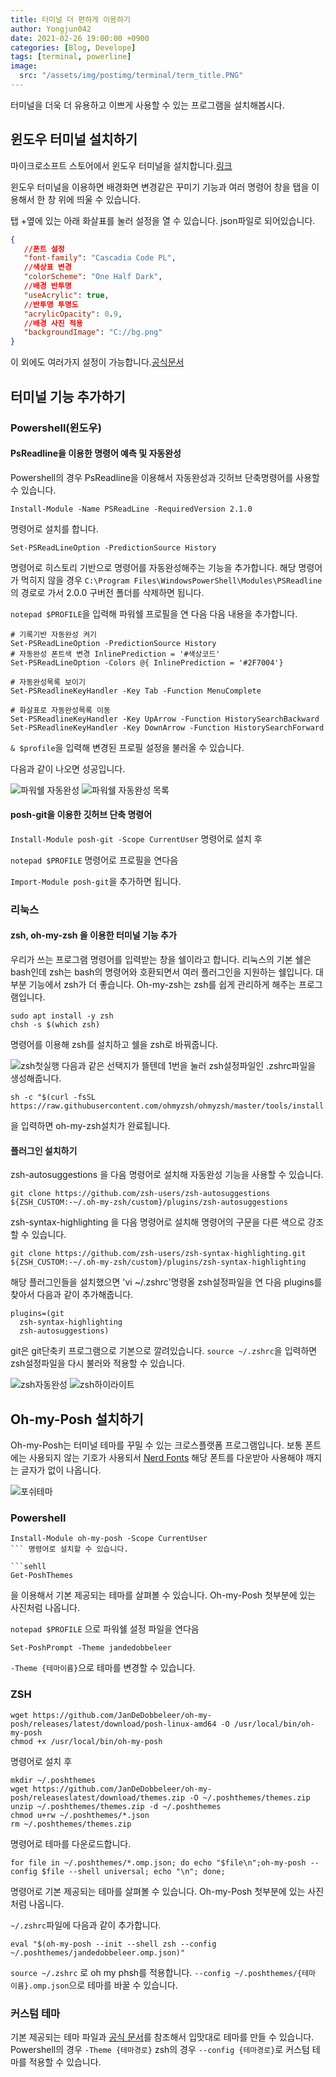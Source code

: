 ```yaml
---
title: 터미널 더 편하게 이용하기
author: Yongjun042
date: 2021-02-26 19:00:00 +0900
categories: [Blog, Develope]
tags: [terminal, powerline]
image:
  src: "/assets/img/postimg/terminal/term_title.PNG"
---
```


터미널을 더욱 더 유용하고 이쁘게 사용할 수 있는 프로그램을 설치해봅시다.

## 윈도우 터미널 설치하기

마이크로소프트 스토어에서 윈도우 터미널을 설치합니다.[링크](https://www.microsoft.com/ko-kr/p/windows-terminal/9n0dx20hk701?activetab=pivot:overviewtab "링크")

윈도우 터미널을 이용하면 배경화면 변경같은 꾸미기 기능과 여러 명령어 창을 탭을 이용해서 한 창 위에 띄울 수 있습니다.

탭 +옆에 있는 아래 화살표를 눌러 설정을 열 수 있습니다. json파일로 되어있습니다.

 ``` json
{
    //폰트 설정
    "font-family": "Cascadia Code PL",
    //색상표 변경
    "colorScheme": "One Half Dark",
    //배경 반투명
    "useAcrylic": true,
    //반투명 투명도
    "acrylicOpacity": 0.9,
    //배경 사진 적용
    "backgroundImage": "C://bg.png"
}
 ``` 

이 외에도 여러가지 설정이 가능합니다.[공식문서](https://docs.microsoft.com/ko-kr/windows/terminal/customize-settings/profile-general "공식문서")


## 터미널 기능 추가하기

### Powershell(윈도우)

#### PsReadline을 이용한 명령어 예측 및 자동완성

Powershell의 경우 PsReadline을 이용해서 자동완성과 깃허브 단축명령어를 사용할 수 있습니다.

```shell
Install-Module -Name PSReadLine -RequiredVersion 2.1.0
```

명령어로 설치를 합니다.

```shell
Set-PSReadLineOption -PredictionSource History
```

명령어로 히스토리 기반으로 명령어를 자동완성해주는 기능을 추가합니다. 해당 명령어가 먹히지 않을 경우 `C:\Program Files\WindowsPowerShell\Modules\PSReadline`의 경로로 가서 2.0.0 구버전 폴더를 삭제하면 됩니다.

`notepad $PROFILE`을 입력해 파워쉘 프로필을 연 다음 다음 내용을 추가합니다.

```shell
# 기록기반 자동완성 켜기
Set-PSReadLineOption -PredictionSource History
# 자동완성 폰트색 변경 InlinePrediction = '#색상코드'
Set-PSReadLineOption -Colors @{ InlinePrediction = '#2F7004'}

# 자동완성목록 보이기
Set-PSReadlineKeyHandler -Key Tab -Function MenuComplete

# 화살표로 자동완성목록 이동
Set-PSReadlineKeyHandler -Key UpArrow -Function HistorySearchBackward
Set-PSReadlineKeyHandler -Key DownArrow -Function HistorySearchForward
```

`& $profile`을 입력해 변경된 프로필 설정을 불러올 수 있습니다.

다음과 같이 나오면 성공입니다.

![파워쉘 자동완성](/assets/img/postimg/terminal/ps_autocomplete.PNG "파워쉘 자동완성")
![파워쉘 자동완성 목록](/assets/img/postimg/terminal/ps_suggest.PNG "파워쉘 자동완성 목록")

#### posh-git을 이용한 깃허브 단축 명령어

`Install-Module posh-git -Scope CurrentUser` 명령어로 설치 후

`notepad $PROFILE` 명령어로 프로필을 연다음

`Import-Module posh-git`을 추가하면 됩니다.

### 리눅스

#### zsh, oh-my-zsh 을 이용한 터미널 기능 추가

우리가 쓰는 프로그램 명령어를 입력받는 창을 쉘이라고 합니다.
리눅스의 기본 쉘은 bash인데 zsh는 bash의 명령어와 호환되면서 여러 플러그인을 지원하는 쉘입니다. 대부분 기능에서 zsh가 더 좋습니다. Oh-my-zsh는 zsh를 쉽게 관리하게 해주는 프로그램입니다.

```shell
sudo apt install -y zsh
chsh -s $(which zsh)
```

명령어를 이용해 zsh를 설치하고 쉘을 zsh로 바꿔줍니다.

![zsh첫실행](/assets/img/postimg/terminal/zsh_first.PNG "zsh첫실행")
다음과 같은 선택지가 뜰텐데 1번을 눌러 zsh설정파일인 .zshrc파일을 생성해줍니다.

```sehll
sh -c "$(curl -fsSL https://raw.githubusercontent.com/ohmyzsh/ohmyzsh/master/tools/install.sh)"
```

을 입력하면 oh-my-zsh설치가 완료됩니다.

#### 플러그인 설치하기

zsh-autosuggestions 을 다음 명령어로 설치해 자동완성 기능을 사용할 수 있습니다.

```shell
git clone https://github.com/zsh-users/zsh-autosuggestions ${ZSH_CUSTOM:-~/.oh-my-zsh/custom}/plugins/zsh-autosuggestions
```

zsh-syntax-highlighting 을 다음 명령어로 설치해 명령어의 구문을 다른 색으로 강조할 수 있습니다.

```shell
git clone https://github.com/zsh-users/zsh-syntax-highlighting.git ${ZSH_CUSTOM:-~/.oh-my-zsh/custom}/plugins/zsh-syntax-highlighting
```

해당 플러그인들을 설치했으면 'vi ~/.zshrc'명령올 zsh설정파일을 연 다음 plugins를 찾아서 다음과 같이 추가해줍니다.

```shell
plugins=(git
  zsh-syntax-highlighting
  zsh-autosuggestions)
```

git은 git단축키 프로그램으로 기본으로 깔려있습니다.
`source ~/.zshrc`을 입력하면 zsh설정파일을 다시 불러와 적용할 수 있습니다.

![zsh자동완성](/assets/img/postimg/terminal/zsh_auto.PNG "zsh자동완성")
![zsh하이라이트](/assets/img/postimg/terminal/zsh_highlight.PNG "zsh하이라이트")

## Oh-my-Posh 설치하기

Oh-my-Posh는 터미널 테마를 꾸밀 수 있는 크로스플랫폼 프로그램입니다.
보통 폰트에는 사용되지 않는 기호가 사용되서 [Nerd Fonts](https://www.nerdfonts.com/ "Nerd Fonts") 해당 폰트를 다운받아 사용해야 깨지는 글자가 없이 나옵니다.

![포쉬테마](/assets/img/postimg/terminal/Posh_theme.PNG "포쉬테마")

### Powershell

```sehll
Install-Module oh-my-posh -Scope CurrentUser
``` 명령어로 설치할 수 있습니다.

```sehll
Get-PoshThemes
````

을 이용해서 기본 제공되는 테마를 살펴볼 수 있습니다. Oh-my-Posh 첫부분에 있는 사진처럼 나옵니다.

`notepad $PROFILE` 으로 파워쉘 설정 파일을 연다음

```shell
Set-PoshPrompt -Theme jandedobbeleer
```

`-Theme {테마이름}`으로 테마를 변경할 수 있습니다.

### ZSH

```console
wget https://github.com/JanDeDobbeleer/oh-my-posh/releases/latest/download/posh-linux-amd64 -O /usr/local/bin/oh-my-posh
chmod +x /usr/local/bin/oh-my-posh
```

명령어로 설치 후

```console
mkdir ~/.poshthemes
wget https://github.com/JanDeDobbeleer/oh-my-posh/releaseslatest/download/themes.zip -O ~/.poshthemes/themes.zip
unzip ~/.poshthemes/themes.zip -d ~/.poshthemes
chmod u+rw ~/.poshthemes/*.json
rm ~/.poshthemes/themes.zip
```

명령어로 테마를 다운로드합니다.

```console
for file in ~/.poshthemes/*.omp.json; do echo "$file\n";oh-my-posh --config $file --shell universal; echo "\n"; done;
```

명령어로 기본 제공되는 테마를 살펴볼 수 있습니다. Oh-my-Posh 첫부분에 있는 사진처럼 나옵니다.

`~/.zshrc`파일에 다음과 같이 추가합니다.

```shell
eval "$(oh-my-posh --init --shell zsh --config ~/.poshthemes/jandedobbeleer.omp.json)"
```

`source ~/.zshrc`
로 oh my phsh를 적용합니다.
`--config ~/.poshthemes/{테마 이름}.omp.json`으로 테마를 바꿀 수 있습니다.

### 커스텀 테마

기본 제공되는 테마 파일과 [공식 문서](https://ohmyposh.dev/docs/ "공식 문서")를 참조해서 입맛대로 테마를 만들 수 있습니다.
Powershell의 경우 `-Theme {테마경로}` zsh의 경우 `--config {테마경로}`로 커스텀 테마를 적용할 수 있습니다.
